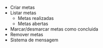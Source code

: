 - Criar metas
- Listar metas
  - Metas realizadas
  - Metas abertas
- Marcar/desmarcar metas como concluida
- Remover metas
- Sistema de mensagem